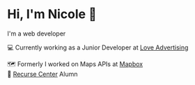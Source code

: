# Hi, I'm Nicole 👋

I'm a web developer

💻  Currently working as a Junior Developer at [Love Advertising](https://github.com/love-advertising)

🗺️  Formerly I worked on Maps APIs at [Mapbox](https://github.com/mapbox)  
🐙  [Recurse Center](https://github.com/recursecenter) Alumn  
